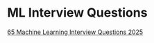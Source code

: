 

# ML Interview Questions

[65 Machine Learning Interview Questions 2025](https://github.com/andrewekhalel/MLQuestions)
